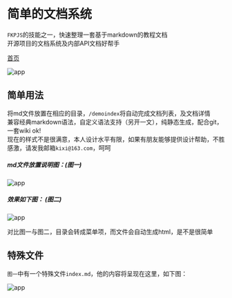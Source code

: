 # 简单的文档系统  
`FKPJS`的技能之一，快速整理一套基于markdown的教程文档  
开源项目的文档系统及内部API文档好帮手  

[首页](/)

![app](/images/demo/doc.gif)   

## 简单用法  
将md文件放置在相应的目录，`/demoindex`将自动完成文档列表，及文档详情  
兼容经典markdown语法，自定义语法支持（另开一文），纯静态生成，配合git，一套wiki ok!    
现在的样式不是很满意，本人设计水平有限，如果有朋友能够提供设计帮助，不胜感激，请发我邮箱`kixi@163.com`，呵呵    

##### md文件放置说明图：(图一)  

![app](/images/demo/md.jpg)   


##### 效果如下图： (图二)   

![app](/images/html/demoindex.jpg)  

对比图一与图二，目录会转成菜单项，而文件会自动生成html，是不是很简单  


## 特殊文件  
`图一`中有一个特殊文件`index.md`，他的内容将呈现在这里，如下图：  

![app](/images/demo/md_right.jpg)   
